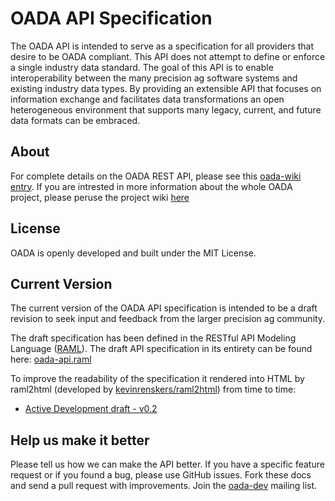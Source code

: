 OADA API Specification
======================
The OADA API is intended to serve as a specification for all providers that desire to be OADA compliant. This API does not attempt to define or enforce a single industry data standard. The goal of this API is to enable interoperability between the many precision ag software systems and existing industry data types. By providing an extensible API that focuses on information exchange and facilitates data transformations an open heterogeneous environment that supports many legacy, current, and future data formats can be embraced.

## About
For complete details on the OADA REST API, please see this [oada-wiki entry][oada-wiki-rest-api]. If you are intrested in more information about the whole OADA project, please peruse the project wiki [here][oada-wiki]

## License
OADA is openly developed and built under the MIT License. 

## Current Version
The current version of the OADA API specification is intended to be a draft revision to seek input and feedback from the larger precision ag community.

The draft specification has been defined in the RESTful API Modeling Language ([RAML](http://raml.org/)). The draft API specification in its entirety can be found here: [oada-api.raml](oada-api.raml)

To improve the readability of the specification it rendered into HTML by raml2html (developed by [kevinrenskers/raml2html][raml2html]) from time to time:

- [Active Development draft - v0.2](http://openag.io/docs/v0_2.html)

## Help us make it better
Please tell us how we can make the API better. If you have a specific feature request or if you found a bug, please use GitHub issues. Fork these docs and send a pull request with improvements. Join the [oada-dev](https://groups.google.com/forum/?hl=en#!forum/oada-dev) mailing list.

[oada-wiki-rest-api]:https://github.com/OADA/oada-wiki/wiki/Rest-API
[oada-wiki]:https://github.com/OADA/oada-wiki/wiki
[raml2html]:https://github.com/kevinrenskers/raml2html

